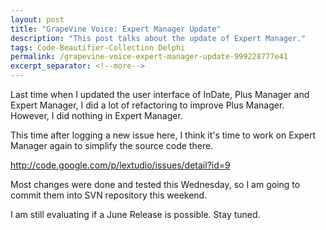 ```yaml
---
layout: post
title: "GrapeVine Voice: Expert Manager Update"
description: "This post talks about the update of Expert Manager."
tags: Code-Beautifier-Collection Delphi
permalink: /grapevine-voice-expert-manager-update-999228777e41
excerpt_separator: <!--more-->
---
```

Last time when I updated the user interface of InDate, Plus Manager and Expert Manager, I did a lot of refactoring to improve Plus Manager. However, I did nothing in Expert Manager.

This time after logging a new issue here, I think it's time to work on Expert Manager again to simplify the source code there.

http://code.google.com/p/lextudio/issues/detail?id=9

Most changes were done and tested this Wednesday, so I am going to commit them into SVN repository this weekend.

I am still evaluating if a June Release is possible. Stay tuned.
<!--more-->
